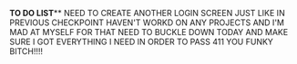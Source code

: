 ********TO DO LIST**********
NEED TO CREATE ANOTHER LOGIN SCREEN JUST LIKE IN PREVIOUS CHECKPOINT
HAVEN'T WORKD ON ANY PROJECTS AND I'M MAD AT MYSELF FOR THAT
NEED TO BUCKLE DOWN TODAY AND MAKE SURE I GOT EVERYTHING I NEED IN ORDER TO PASS 411 YOU FUNKY BITCH!!!!